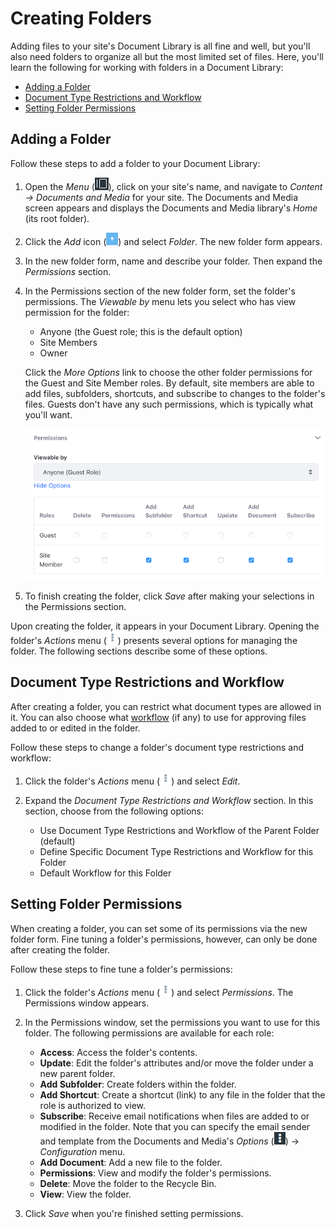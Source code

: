 # Creating Folders

Adding files to your site's Document Library is all fine and well, but you'll 
also need folders to organize all but the most limited set of files. Here, 
you'll learn the following for working with folders in a Document Library: 

-   [Adding a Folder](#adding-a-folder)
-   [Document Type Restrictions and Workflow](#document-type-restrictions-and-workflow)
-   [Setting Folder Permissions](#setting-folder-permissions)

## Adding a Folder

Follow these steps to add a folder to your Document Library:

1.  Open the *Menu* (![Product Menu](../../../../images/icon-menu.png)), click 
    on your site's name, and navigate to *Content &rarr; Documents and Media* 
    for your site. The Documents and Media screen appears and displays the 
    Documents and Media library's *Home* (its root folder). 

2.  Click the *Add* icon (![Add](../../../../images/icon-add.png)) and select 
    *Folder*. The new folder form appears. 

3.  In the new folder form, name and describe your folder. Then expand the 
    *Permissions* section.

4.  In the Permissions section of the new folder form, set the folder's 
    permissions. The *Viewable by* menu lets you select who has view permission 
    for the folder:

    -   Anyone (the Guest role; this is the default option)
    -   Site Members
    -   Owner

    Click the *More Options* link to choose the other folder permissions for the 
    Guest and Site Member roles. By default, site members are able to add files, 
    subfolders, shortcuts, and subscribe to changes to the folder's files. 
    Guests don't have any such permissions, which is typically what you'll want. 

    ![Figure 1: Select your folder's permissions.](../../../../images/dm-folder-permissions.png)

5.  To finish creating the folder, click *Save* after making your selections in 
    the Permissions section. 

Upon creating the folder, it appears in your Document Library. Opening the 
folder's *Actions* menu 
(![Actions](../../../../images/icon-actions.png)) presents several options for 
managing the folder. The following sections describe some of these options.

## Document Type Restrictions and Workflow

After creating a folder, you can restrict what document types are allowed in it. 
You can also choose what 
[workflow](/discover/portal/-/knowledge_base/7-1/using-workflow) 
(if any) to use for approving files added to or edited in the folder. 

Follow these steps to change a folder's document type restrictions and workflow: 

1.  Click the folder's *Actions* menu 
    (![Actions](../../../../images/icon-actions.png)) and select *Edit*. 

2.  Expand the *Document Type Restrictions and Workflow* section. In this 
    section, choose from the following options:

    -   Use Document Type Restrictions and Workflow of the Parent Folder 
        (default)
    -   Define Specific Document Type Restrictions and Workflow for this Folder
    -   Default Workflow for this Folder

## Setting Folder Permissions

When creating a folder, you can set some of its permissions via the new folder 
form. Fine tuning a folder's permissions, however, can only be done after 
creating the folder. 

Follow these steps to fine tune a folder's permissions: 

1.  Click the folder's *Actions* menu 
    (![Actions](../../../../images/icon-actions.png)) and select *Permissions*. 
    The Permissions window appears. 

2.  In the Permissions window, set the permissions you want to use for this 
    folder. The following permissions are available for each role:

    -   **Access**: Access the folder's contents.
    -   **Update**: Edit the folder's attributes and/or move the folder under a 
        new parent folder.
    -   **Add Subfolder**: Create folders within the folder.
    -   **Add Shortcut**: Create a shortcut (link) to any file in the folder 
        that the role is authorized to view.
    -   **Subscribe**: Receive email notifications when files are added to or 
        modified in the folder. Note that you can specify the email sender and 
        template from the Documents and Media's *Options* 
        (![Options](../../../../images/icon-options.png)) &rarr; *Configuration* 
        menu. 
    -   **Add Document**: Add a new file to the folder. 
    -   **Permissions**: View and modify the folder's permissions.
    -   **Delete**: Move the folder to the Recycle Bin.
    -   **View**: View the folder.

3.  Click *Save* when you're finished setting permissions. 
